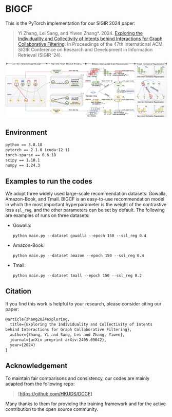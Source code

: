 # BIGCF

This is the PyTorch implementation for our SIGIR 2024 paper:
> Yi Zhang, Lei Sang, and Yiwen Zhang*. 2024. [Exploring the Individuality and Collectivity of Intents behind Interactions for Graph Collaborative Filtering](https://arxiv.org/abs/2405.09042). In Proceedings of the 47th International ACM SIGIR Conference on Research and Development in Information Retrieval (SIGIR ’24).

<p align="center">
<img src="BIGCF.png" alt="BIGCF" />
</p>


## Environment
```
python == 3.8.18
pytorch == 2.1.0 (cuda:12.1)
torch-sparse == 0.6.18
scipy == 1.10.1
numpy == 1.24.3
```

## Examples to run the codes
We adopt three widely used large-scale recommendation datasets: Gowalla, Amazon-Book, and Tmall. BIGCF is an easy-to-use recommendation model in which the most important hyperparameter is the weight of the contrastive loss `ssl_reg`, and the other parameters can be set by default. The following are examples of runs on three datasets:

- Gowalla:

  `python main.py --dataset gowalla --epoch 150 --ssl_reg 0.4`
- Amazon-Book:

  `python main.py --dataset amazon --epoch 150 --ssl_reg 0.4`
- Tmall:

  `python main.py --dataset tmall --epoch 150 --ssl_reg 0.2`

## Citation
If you find this work is helpful to your research, please consider citing our paper:
```
@article{zhang2024exploring,
  title={Exploring the Individuality and Collectivity of Intents behind Interactions for Graph Collaborative Filtering},
  author={Zhang, Yi and Sang, Lei and Zhang, Yiwen},
  journal={arXiv preprint arXiv:2405.09042},
  year={2024}
}
```

## Acknowledgement
To maintain fair comparisons and consistency, our codes are mainly adapted from the following repo: 
>[https://github.com/HKUDS/DCCF]

Many thanks to them for providing the training framework and for the active contribution to the open source community.
